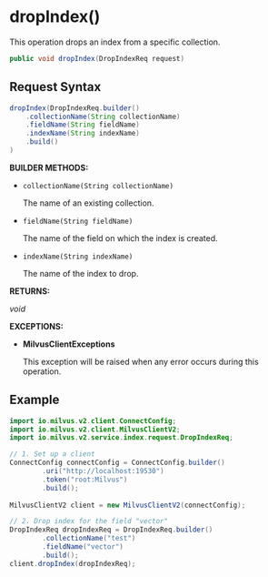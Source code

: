 # dropIndex()

This operation drops an index from a specific collection.

```java
public void dropIndex(DropIndexReq request)
```

## Request Syntax

```java
dropIndex(DropIndexReq.builder()
    .collectionName(String collectionName)
    .fieldName(String fieldName)
    .indexName(String indexName)
    .build()
)
```

**BUILDER METHODS:**

- `collectionName(String collectionName)`

    The name of an existing collection.

- `fieldName(String fieldName)`

    The name of the field on which the index is created.

- `indexName(String indexName)`

    The name of the index to drop.

**RETURNS:**

*void*

**EXCEPTIONS:**

- **MilvusClientExceptions**

    This exception will be raised when any error occurs during this operation.

## Example

```java
import io.milvus.v2.client.ConnectConfig;
import io.milvus.v2.client.MilvusClientV2;
import io.milvus.v2.service.index.request.DropIndexReq;

// 1. Set up a client
ConnectConfig connectConfig = ConnectConfig.builder()
        .uri("http://localhost:19530")
        .token("root:Milvus")
        .build();
        
MilvusClientV2 client = new MilvusClientV2(connectConfig);

// 2. Drop index for the field "vector"
DropIndexReq dropIndexReq = DropIndexReq.builder()
        .collectionName("test")
        .fieldName("vector")
        .build();
client.dropIndex(dropIndexReq);
```

